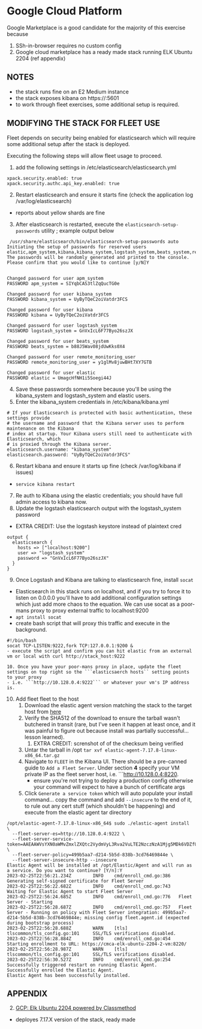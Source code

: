 # Google Cloud Platform
Google Marketplace is a good candidate for the majority of this exercise because

1. SSh-in-browser requires no custom config
1. Google cloud marketplace has a ready made stack running ELK Ubuntu 2204 (ref appendix)

## NOTES

- the stack runs fine on an E2 Medium instance 
- the stack exposes kibana on https://<target>:5601
- to work through fleet exercises, some additional setup is required. 

## MODIFYING THE STACK FOR FLEET USE
Fleet depends on security being enabled for elasticsearch which will require some additional setup after the stack is deployed.

Executing the following steps will allow fleet usage to proceed.

1. add the following settings in /etc/elasticsearch/elasticsearch.yml

```
xpack.security.enabled: true
xpack.security.authc.api_key.enabled: true
```

2. Restart elasticsearch and ensure it starts fine (check the application log /var/log/elasticsearch)
- reports about yellow shards are fine

3. After elasticsearch is restarted, execute the ```elasticsearch-setup-passwords``` utility ; example output below

```
 /usr/share/elasticsearch/bin/elasticsearch-setup-passwords auto 
Initiating the setup of passwords for reserved users elastic,apm_system,kibana,kibana_system,logstash_system,beats_system,remote_monitoring_user.
The passwords will be randomly generated and printed to the console.
Please confirm that you would like to continue [y/N]Y


Changed password for user apm_system
PASSWORD apm_system = SIYqbCAS3tlZqQucTG0e

Changed password for user kibana_system
PASSWORD kibana_system = UyByTQeC2oiVatdr3FCS

Changed password for user kibana
PASSWORD kibana = UyByTQeC2oiVatdr3FCS

Changed password for user logstash_system
PASSWORD logstash_system = GnVxIcL6F77Byo26szJX

Changed password for user beats_system
PASSWORD beats_system = b88J5Wav08jdUwKks0X4

Changed password for user remote_monitoring_user
PASSWORD remote_monitoring_user = y1glMv8juwBHt7XY7GTB

Changed password for user elastic
PASSWORD elastic = UmagcHfNH1i5Soegi44J
```

4. Save these passwords somewhere because you'll be using the kibana_system and logstash_system and elastic users. 
5. Enter the kibana_system credentials in /etc/kibana/kibana.yml

```
# If your Elasticsearch is protected with basic authentication, these settings provide
# the username and password that the Kibana server uses to perform maintenance on the Kibana
# index at startup. Your Kibana users still need to authenticate with Elasticsearch, which
# is proxied through the Kibana server.
elasticsearch.username: "kibana_system"
elasticsearch.password: "UyByTQeC2oiVatdr3FCS"
```

6. Restart kibana and ensure it starts up fine (check /var/log/kibana if issues)
- ```service kibana restart```

7. Re auth to Kibana using the elastic credentials; you should have full admin access to kibana now.
8. Update the logstash elasticsearch output with the logstash_system password
- EXTRA CREDIT: Use the logstash keystore instead of plaintext cred 
```
output {
  elasticsearch {
    hosts => ["localhost:9200"]
    user => "logstash_system"
    password => "GnVxIcL6F77Byo26szJX"
  }
}
```

9. Once Logstash and Kibana are talking to elasticsearch fine, install ```socat```
- Elasticsearch in this stack runs on localhost, and if you try to force it to listen on 0.0.0.0 you'll have to add additional
configuration settings which just add more chaos to the equation. We can use socat as a poor-mans proxy to proxy external traffic to localhost:9200
- ```apt install socat```
- create bash script that will proxy this traffic and execute in the background.
```
#!/bin/bash
socat TCP-LISTEN:9222,fork TCP:127.0.0.1:9200 &
- execute the script and confirm you can hit elastic from an external vm or local with curl http://stack_host:9222

10. Once you have your poor-mans proxy in place, update the fleet settings on top right so the ```elasticsaerch hosts`` setting points to your proxy
- i.e. ```http://10.128.0.4:9222``` or whatever your vm's IP address is.
```

10. Add fleet fleet to the host
    1. Download the elastic agent version matching the stack to the target host from [here](https://www.elastic.co/downloads/past-releases/elastic-agent-7-17-8)
    2. Verify the SHA512 of the download to ensure the tarball wasn't butchered in transit (rare, but I've seen it happen at least once, and it was painful to figure out because install was partially successful... lesson learned). 
        1. EXTRA CREDIT: screnshot of of the checksum being verified
    3. Untar the tarball in /opt ```tar xvf elastic-agent-7.17.8-linux-x86_64.tar.gz```
    4. Navigate to ```FLEET``` in the Kibana UI. There should be a pre-canned guide to ```Add a Fleet Server```. Under section **4** specify your VM private IP as the fleet server host, i.e. ```http://10.128.0.4:8220. 
        - ensure you're not trying to deploy a production config otherwise your command will expect to have a bunch of certificate args
    5. Click ``Generate a service token`` which will auto populate your install command... copy the command and add ```--insecure``` to the end of it, to rule out any cert stuff (which shouldn't be happening) and execute from the elastic agent tar directory

```
/opt/elastic-agent-7.17.8-linux-x86_64$ sudo ./elastic-agent install   \
  --fleet-server-es=http://10.128.0.4:9222 \
  --fleet-server-service-token=AAEAAWVsYXN0aWMvZmxlZXQtc2VydmVyL3Rva2VuLTE2NzczNzA1Mjg5MDk6VDZfUDhndGJSZy1IMnJNbWxTVHRZdw \
  --fleet-server-policy=499b5aa7-d214-5b5d-838b-3cd76469844e \
  --fleet-server-insecure-http --insecure
Elastic Agent will be installed at /opt/Elastic/Agent and will run as a service. Do you want to continue? [Y/n]:Y
2023-02-25T22:56:21.234Z        INFO    cmd/enroll_cmd.go:386   Generating self-signed certificate for Fleet Server
2023-02-25T22:56:22.682Z        INFO    cmd/enroll_cmd.go:743   Waiting for Elastic Agent to start Fleet Server
2023-02-25T22:56:24.685Z        INFO    cmd/enroll_cmd.go:776   Fleet Server - Starting
2023-02-25T22:56:28.687Z        INFO    cmd/enroll_cmd.go:757   Fleet Server - Running on policy with Fleet Server integration: 499b5aa7-d214-5b5d-838b-3cd76469844e; missing config fleet.agent.id (expected during bootstrap process)
2023-02-25T22:56:28.688Z        WARN    [tls]   tlscommon/tls_config.go:101     SSL/TLS verifications disabled.
2023-02-25T22:56:28.884Z        INFO    cmd/enroll_cmd.go:454   Starting enrollment to URL: https://cmca-elk-ubuntu-2204-2-vm:8220/
2023-02-25T22:56:28.987Z        WARN    [tls]   tlscommon/tls_config.go:101     SSL/TLS verifications disabled.
2023-02-25T22:56:30.527Z        INFO    cmd/enroll_cmd.go:254   Successfully triggered restart on running Elastic Agent.
Successfully enrolled the Elastic Agent.
Elastic Agent has been successfully installed.

```
    


## APPENDIX
2. [GCP: Elk Ubuntu 2204 powered by Classmethod](https://console.cloud.google.com/marketplace/product/classmethod-can-public/cmca-elk-ubuntu-2204)
- deployes 7.17.X version of the stack, ready made
